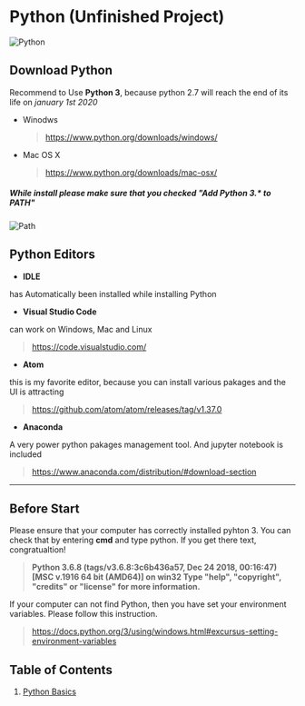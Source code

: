 # **Python** (Unfinished Project)
![Python](https://www.python.org/static/img/python-logo@2x.png)

## Download Python

Recommend to Use **Python 3**, because python 2.7 will reach the end of its life on *january 1st 2020*

  - Winodws
    > https://www.python.org/downloads/windows/
  - Mac OS X
    > https://www.python.org/downloads/mac-osx/
    
    
##### While install please make sure that you checked "Add Python 3.* to PATH"

![Path](https://github.com/EequalsMCsquare/Python/blob/master/images/PATH.PNG 'Installation')



## **Python Editors**

- **IDLE**

has Automatically been installed while installing Python

- **Visual Studio Code**

can work on Windows, Mac and Linux
> https://code.visualstudio.com/

- **Atom**

 this is my favorite editor, because you can install various pakages and the UI is attracting
 
 > https://github.com/atom/atom/releases/tag/v1.37.0  


- **Anaconda**

 A very power python pakages management tool. And jupyter notebook is included

> https://www.anaconda.com/distribution/#download-section

----

## Before Start  
Please ensure that your computer has correctly installed pyhton 3. You can 
check that by entering **cmd** and type python.  If you get there text, congratualtion! 

>**Python 3.6.8 (tags/v3.6.8:3c6b436a57, Dec 24 2018, 00:16:47) [MSC v.1916 64 bit (AMD64)] on win32
Type "help", "copyright", "credits" or "license" for more information.**
>>>

If your computer can not find Python, then you have set your environment variables. Please follow this instruction.
> https://docs.python.org/3/using/windows.html#excursus-setting-environment-variables

## Table of Contents
1. [Python Basics](https://github.com/EequalsMCsquare/Python/tree/master/Python%20Basics#python-basics "Python Basics")


